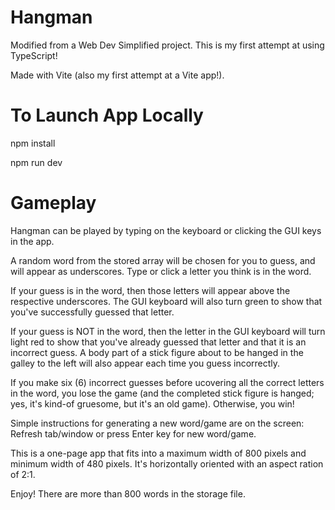 # Hangman

Modified from a Web Dev Simplified project.  This is my first attempt at using TypeScript!

Made with Vite (also my first attempt at a Vite app!).

# To Launch App Locally

npm install

npm run dev

# Gameplay

Hangman can be played by typing on the keyboard or clicking the GUI keys in the app.

A random word from the stored array will be chosen for you to guess, and will appear as underscores.  Type or click a letter you think is in the word.

If your guess is in the word, then those letters will appear above the respective underscores.  The GUI keyboard will also turn green to show that you've successfully guessed that letter.

If your guess is NOT in the word, then the letter in the GUI keyboard will turn light red to show that you've already guessed that letter and that it is an incorrect guess.  A body part of a stick figure about to be hanged in the galley to the left will also appear each time you guess incorrectly.

If you make six (6) incorrect guesses before ucovering all the correct letters in the word, you lose the game (and the completed stick figure is hanged;  yes, it's kind-of gruesome, but it's an old game).  Otherwise, you win!

Simple instructions for generating a new word/game are on the screen:  Refresh tab/window or press Enter key for new word/game.

This is a one-page app that fits into a maximum width of 800 pixels and minimum width of 480 pixels.  It's horizontally oriented with an aspect ration of 2:1.

Enjoy!  There are more than 800 words in the storage file.
